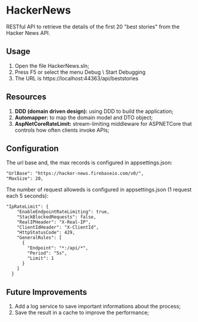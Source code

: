 # HackerNews

RESTful API to retrieve the details of the first 20 "best
stories" from the Hacker News API.

## Usage

1. Open the file HackerNews.sln;
2. Press F5 or select the menu Debug \ Start Debugging
3. The URL is https://localhost:44363/api/beststories


## Resources

1. **DDD (domain driven design):** using DDD to build the application;
2. **Automapper:** to map the domain model and DTO object;
3. **AspNetCoreRateLimit:** stream-limiting middleware for ASPNETCore that controls how often clients invoke APIs;
 

## Configuration


The url base and, the max records is configured in appsettings.json:

```
"UrlBase": "https://hacker-news.firebaseio.com/v0/",
"MaxSize": 20,
```

The number of request alloweds is configured in appsettings.json (1 request each 5 seconds):


```
"IpRateLimit": {
    "EnableEndpointRateLimiting": true,
    "StackBlockedRequests": false,
    "RealIPHeader": "X-Real-IP",
    "ClientIdHeader": "X-ClientId",
    "HttpStatusCode": 429,
    "GeneralRules": [
      {
        "Endpoint": "*:/api/*",
        "Period": "5s",
        "Limit": 1
      }
    ]
  }
```

## Future Improvements
1. Add a log service to save important informations about the process;
2. Save the result in a cache to improve the performance;